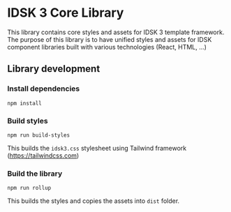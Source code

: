 # IDSK 3 Core Library

This library contains core styles and assets for IDSK 3 template framework. The purpose of this library is to have unified styles and assets for IDSK component libraries built with various technologies (React, HTML, ...)

## Library development

### Install dependencies

```
npm install
```

### Build styles

```
npm run build-styles
```
This builds the `idsk3.css` stylesheet using Tailwind framework (https://tailwindcss.com) 

### Build the library

```
npm run rollup
```
This builds the styles and copies the assets into `dist` folder.

